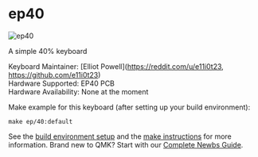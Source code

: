 # ep40

![ep40](https://i.imgur.com/Jl7w6I9.jpg)

A simple 40% keyboard

Keyboard Maintainer: [Elliot Powell](https://reddit.com/u/e11i0t23, https://github.com/e11i0t23)  
Hardware Supported: EP40 PCB  
Hardware Availability: None at the moment

Make example for this keyboard (after setting up your build environment):

    make ep/40:default

See the [build environment setup](https://docs.qmk.fm/#/getting_started_build_tools) and the [make instructions](https://docs.qmk.fm/#/getting_started_make_guide) for more information. Brand new to QMK? Start with our [Complete Newbs Guide](https://docs.qmk.fm/#/newbs).
